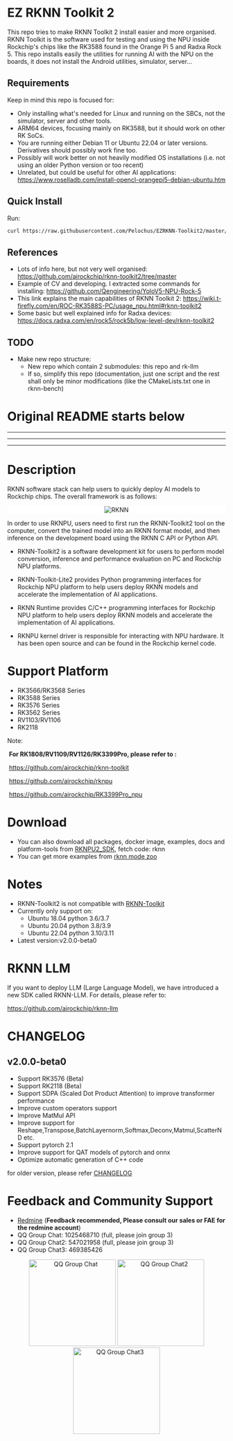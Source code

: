 # EZ RKNN Toolkit 2
This repo tries to make RKNN Toolkit 2 install easier and more organised. RKNN Toolkit is the software used for testing and using the NPU inside Rockchip's chips like the RK3588 found in the Orange Pi 5 and Radxa Rock 5.
This repo installs easily the utilities for running AI with the NPU on the boards, it does not install the Android utilities, simulator, server... 

## Requirements
Keep in mind this repo is focused for:
- Only installing what's needed for Linux and running on the SBCs, not the simulator, server and other tools.
- ARM64 devices, focusing mainly on RK3588, but it should work on other RK SoCs.
- You are running either Debian 11 or Ubuntu 22.04 or later versions. Derivatives should possibly work fine too.
- Possibly will work better on not heavily modified OS installations (i.e. not using an older Python version or too recent)
- Unrelated, but could be useful for other AI applications: https://www.roselladb.com/install-opencl-orangepi5-debian-ubuntu.htm

## Quick Install
Run:

```bash
curl https://raw.githubusercontent.com/Pelochus/EZRKNN-Toolkit2/master/quick-install.sh | sudo bash
```

## References
- Lots of info here, but not very well organised: https://github.com/airockchip/rknn-toolkit2/tree/master
- Example of CV and developing. I extracted some commands for installing: https://github.com/Qengineering/YoloV5-NPU-Rock-5
- This link explains the main capabilities of RKNN Toolkit 2: https://wiki.t-firefly.com/en/ROC-RK3588S-PC/usage_npu.html#rknn-toolkit2
- Some basic but well explained info for Radxa devices: https://docs.radxa.com/en/rock5/rock5b/low-level-dev/rknn-toolkit2

## TODO
- Make new repo structure:
  - New repo which contain 2 submodules: this repo and rk-llm
  - If so, simplify this repo (documentation, just one script and the rest shall only be minor modifications (like the CMakeLists.txt one in rknn-bench)

# Original README starts below

<hr>
<hr>
<hr>

# Description
  RKNN software stack can help users to quickly deploy AI models to Rockchip chips. The overall framework is as follows:
    <center class="half">
        <div style="background-color:#ffffff;">
        <img src="res/framework.png" title="RKNN"/>
    </center>

  In order to use RKNPU, users need to first run the RKNN-Toolkit2 tool on the computer, convert the trained model into an RKNN format model, and then inference on the development board using the RKNN C API or Python API.

- RKNN-Toolkit2 is a software development kit for users to perform model conversion, inference and performance evaluation on PC and Rockchip NPU platforms.

- RKNN-Toolkit-Lite2 provides Python programming interfaces for Rockchip NPU platform to help users deploy RKNN models and accelerate the implementation of AI applications.

- RKNN Runtime provides C/C++ programming interfaces for Rockchip NPU platform to help users deploy RKNN models and accelerate the implementation of AI applications.

- RKNPU kernel driver is responsible for interacting with NPU hardware. It has been open source and can be found in the Rockchip kernel code.

# Support Platform
  - RK3566/RK3568 Series
  - RK3588 Series
  - RK3576 Series
  - RK3562 Series
  - RV1103/RV1106
  - RK2118

Note:

​      **For RK1808/RV1109/RV1126/RK3399Pro, please refer to :**

​          https://github.com/airockchip/rknn-toolkit

​          https://github.com/airockchip/rknpu

​          https://github.com/airockchip/RK3399Pro_npu


# Download
- You can also download all packages, docker image, examples, docs and platform-tools from [RKNPU2_SDK](https://console.zbox.filez.com/l/I00fc3), fetch code: rknn
- You can get more examples from [rknn mode zoo](https://github.com/airockchip/rknn_model_zoo)

# Notes
- RKNN-Toolkit2 is not compatible with [RKNN-Toolkit](https://github.com/airockchip/rknn-toolkit)
- Currently only support on:
  - Ubuntu 18.04 python 3.6/3.7
  - Ubuntu 20.04 python 3.8/3.9
  - Ubuntu 22.04 python 3.10/3.11
- Latest version:v2.0.0-beta0

# RKNN LLM

If you want to deploy LLM (Large Language Model), we have introduced a new SDK called RKNN-LLM. For details, please refer to:

https://github.com/airockchip/rknn-llm

# CHANGELOG

## v2.0.0-beta0
 - Support RK3576 (Beta)
 - Support RK2118 (Beta)
 - Support SDPA (Scaled Dot Product Attention) to improve transformer performance
 - Improve custom operators support
 - Improve MatMul API
 - Improve support for Reshape,Transpose,BatchLayernorm,Softmax,Deconv,Matmul,ScatterND etc.
 - Support pytorch 2.1
 - Improve support for QAT models of pytorch and onnx
 - Optimize automatic generation of C++ code

 for older version, please refer [CHANGELOG](CHANGELOG.md)

# Feedback and Community Support
- [Redmine](https://redmine.rock-chips.com) (**Feedback recommended, Please consult our sales or FAE for the redmine account**)
- QQ Group Chat: 1025468710 (full, please join group 3)
- QQ Group Chat2: 547021958 (full, please join group 3)
- QQ Group Chat3: 469385426
<center class="half">
  <img width="200" height="200"  src="res/QQGroupQRCode.png" title="QQ Group Chat"/>
  <img width="200" height="200"  src="res/QQGroup2QRCode.png" title="QQ Group Chat2"/>
  <img width="200" height="200"  src="res/QQGroup3QRCode.png" title="QQ Group Chat3"/>
</center>

